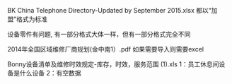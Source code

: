 BK China Telephone Directory-Updated by September 2015.xlsx  都以“加盟”格式为标准

设备零件有问题, 有一部分格式大体一样，但有一部分格式完全不同

2014年全国区域维修厂商规划(金中南1）.pdf 如果需要导入则需要excel

Bonny设备清单及维修时效规定-库存，时效，服务范围 (1).xls   1：员工休息间设备是什么设备 2：有空数据
